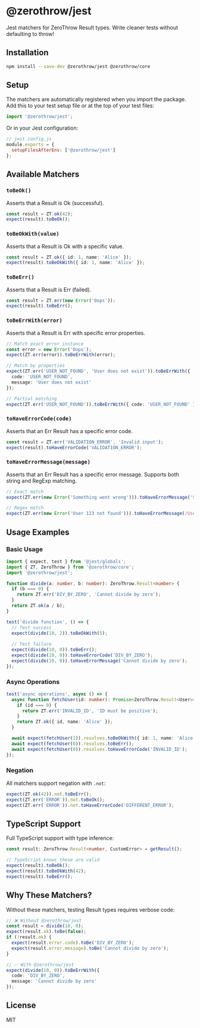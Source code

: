 # @zerothrow/jest

Jest matchers for ZeroThrow Result types. Write cleaner tests without defaulting to throw!

## Installation

```bash
npm install --save-dev @zerothrow/jest @zerothrow/core
```

## Setup

The matchers are automatically registered when you import the package. Add this to your test setup file or at the top of your test files:

```typescript
import '@zerothrow/jest';
```

Or in your Jest configuration:

```javascript
// jest.config.js
module.exports = {
  setupFilesAfterEnv: ['@zerothrow/jest']
};
```

## Available Matchers

### `toBeOk()`

Asserts that a Result is Ok (successful).

```typescript
const result = ZT.ok(42);
expect(result).toBeOk();
```

### `toBeOkWith(value)`

Asserts that a Result is Ok with a specific value.

```typescript
const result = ZT.ok({ id: 1, name: 'Alice' });
expect(result).toBeOkWith({ id: 1, name: 'Alice' });
```

### `toBeErr()`

Asserts that a Result is Err (failed).

```typescript
const result = ZT.err(new Error('Oops'));
expect(result).toBeErr();
```

### `toBeErrWith(error)`

Asserts that a Result is Err with specific error properties.

```typescript
// Match exact error instance
const error = new Error('Oops');
expect(ZT.err(error)).toBeErrWith(error);

// Match by properties
expect(ZT.err('USER_NOT_FOUND', 'User does not exist')).toBeErrWith({
  code: 'USER_NOT_FOUND',
  message: 'User does not exist'
});

// Partial matching
expect(ZT.err('USER_NOT_FOUND')).toBeErrWith({ code: 'USER_NOT_FOUND' });
```

### `toHaveErrorCode(code)`

Asserts that an Err Result has a specific error code.

```typescript
const result = ZT.err('VALIDATION_ERROR', 'Invalid input');
expect(result).toHaveErrorCode('VALIDATION_ERROR');
```

### `toHaveErrorMessage(message)`

Asserts that an Err Result has a specific error message. Supports both string and RegExp matching.

```typescript
// Exact match
expect(ZT.err(new Error('Something went wrong'))).toHaveErrorMessage('Something went wrong');

// Regex match
expect(ZT.err(new Error('User 123 not found'))).toHaveErrorMessage(/User \d+ not found/);
```

## Usage Examples

### Basic Usage

```typescript
import { expect, test } from '@jest/globals';
import { ZT, ZeroThrow } from '@zerothrow/core';
import '@zerothrow/jest';

function divide(a: number, b: number): ZeroThrow.Result<number> {
  if (b === 0) {
    return ZT.err('DIV_BY_ZERO', 'Cannot divide by zero');
  }
  return ZT.ok(a / b);
}

test('divide function', () => {
  // Test success
  expect(divide(10, 2)).toBeOkWith(5);
  
  // Test failure
  expect(divide(10, 0)).toBeErr();
  expect(divide(10, 0)).toHaveErrorCode('DIV_BY_ZERO');
  expect(divide(10, 0)).toHaveErrorMessage('Cannot divide by zero');
});
```

### Async Operations

```typescript
test('async operations', async () => {
  async function fetchUser(id: number): Promise<ZeroThrow.Result<User>> {
    if (id === 0) {
      return ZT.err('INVALID_ID', 'ID must be positive');
    }
    return ZT.ok({ id, name: 'Alice' });
  }

  await expect(fetchUser(1)).resolves.toBeOkWith({ id: 1, name: 'Alice' });
  await expect(fetchUser(0)).resolves.toBeErr();
  await expect(fetchUser(0)).resolves.toHaveErrorCode('INVALID_ID');
});
```

### Negation

All matchers support negation with `.not`:

```typescript
expect(ZT.ok(42)).not.toBeErr();
expect(ZT.err('ERROR')).not.toBeOk();
expect(ZT.err('ERROR')).not.toHaveErrorCode('DIFFERENT_ERROR');
```

## TypeScript Support

Full TypeScript support with type inference:

```typescript
const result: ZeroThrow.Result<number, CustomError> = getResult();

// TypeScript knows these are valid
expect(result).toBeOk();
expect(result).toBeOkWith(42);
expect(result).toBeErr();
```

## Why These Matchers?

Without these matchers, testing Result types requires verbose code:

```typescript
// ❌ Without @zerothrow/jest
const result = divide(10, 0);
expect(result.ok).toBe(false);
if (!result.ok) {
  expect(result.error.code).toBe('DIV_BY_ZERO');
  expect(result.error.message).toBe('Cannot divide by zero');
}

// ✅ With @zerothrow/jest
expect(divide(10, 0)).toBeErrWith({
  code: 'DIV_BY_ZERO',
  message: 'Cannot divide by zero'
});
```

## License

MIT